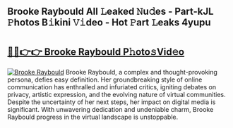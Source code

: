 ## Brooke Raybould All 𝙻eaked 𝙽u𝚍es - Part-kJL 𝙿hotos B𝚒kini 𝚅𝚒deo - Hot 𝙿art 𝙻eaks 4yupu

# <h2><a href="http://ld5dc3.urlbe.top/?page=Brooke+Raybould">🔗🔗👉👉 Brooke Raybould P𝚑oto𝚜Vid𝚎o</a></h2>

[![Brooke Raybould](https://i.imgur.com/eBuTRDB.gif)](http://ld5dc3.urlbe.top/?page=Brooke+Raybould)
Brooke Raybould, a complex and thought-provoking persona, defies easy definition. Her groundbreaking style of online communication has enthralled and infuriated critics, igniting debates on privacy, artistic expression, and the evolving nature of virtual communities. Despite the uncertainty of her next steps, her impact on digital media is significant. With unwavering dedication and undeniable charm, Brooke Raybould progress in the virtual landscape is unstoppable.
